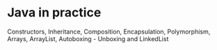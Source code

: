 # Java in practice
Constructors, Inheritance, Composition, Encapsulation, Polymorphism, Arrays, ArrayList, Autoboxing - Unboxing and LinkedList  
